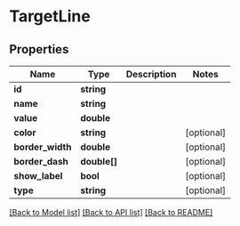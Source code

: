 # TargetLine

## Properties
Name | Type | Description | Notes
------------ | ------------- | ------------- | -------------
**id** | **string** |  | 
**name** | **string** |  | 
**value** | **double** |  | 
**color** | **string** |  | [optional] 
**border_width** | **double** |  | [optional] 
**border_dash** | **double[]** |  | [optional] 
**show_label** | **bool** |  | [optional] 
**type** | **string** |  | [optional] 

[[Back to Model list]](../README.md#documentation-for-models) [[Back to API list]](../README.md#documentation-for-api-endpoints) [[Back to README]](../README.md)


